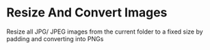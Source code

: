 # Resize And Convert Images
Resize all  JPG/ JPEG images from the current folder to a fixed size by padding and converting into PNGs
